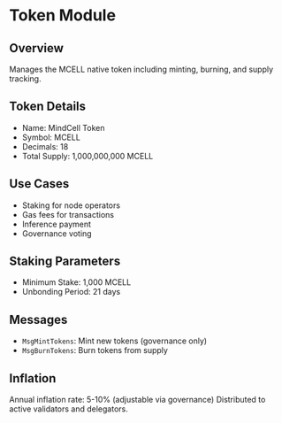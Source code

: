 # Token Module

## Overview

Manages the MCELL native token including minting, burning, and supply tracking.

## Token Details

- Name: MindCell Token
- Symbol: MCELL
- Decimals: 18
- Total Supply: 1,000,000,000 MCELL

## Use Cases

- Staking for node operators
- Gas fees for transactions
- Inference payment
- Governance voting

## Staking Parameters

- Minimum Stake: 1,000 MCELL
- Unbonding Period: 21 days

## Messages

- `MsgMintTokens`: Mint new tokens (governance only)
- `MsgBurnTokens`: Burn tokens from supply

## Inflation

Annual inflation rate: 5-10% (adjustable via governance)
Distributed to active validators and delegators.
